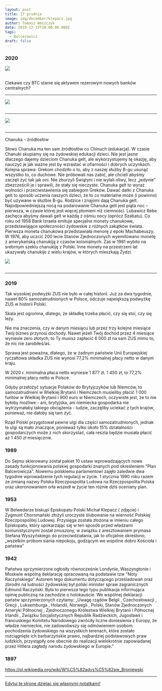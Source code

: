 ```yaml
---
layout: post
title: 17 grudnia
image: img/december/klepacz.jpg
author: Tomasz Waszczyk
date: 2019-12-17T10:00:00.000Z
tags:
  - Balcerowicz
draft: false
---
```


### 2020

<img src="./img/december/interpelacjacrypto.png"><br><br>

Ciekawe czy BTC stanie się aktywem rezerowym nowych banków centralnych?

---

<img src="./img/december/warszawa.jpg"><br><br>

---

<img src="./img/december/opiniebtc.png"><br><br>

---

Chanuka - źródłosłów

Słowo Chanuka ma ten sam źródłosłów co Chinuch (edukacja). W czasie Chanuki skupiamy się na żydowskiej edukacji dzieci. Nie jest jasne dlaczego dajemy dzieciom Chanuka gelt, ale wykorzystujemy tę okazję, aby nauczyć je jak ważne jest by wzrastać w ofiarności i dobrych uczynkach.
Kolejna sprawa: Grekom chodziło o to, aby z naszej służby B-gu usunąć wszystko to, co duchowe. Nie próbowali nas zabić, ale chcieli abyśmy zaczęli żyć tak jak oni. Nie zburzyli Świątyni i nie wylali oliwy, lecz „jedynie” zbezcześcili je i sprawili, że stały się nieczyste.
Chanuka gelt to wyraz wolności i przeciwstawienia się zabiegom Greków. Dawać datki z Chanuka gelt to sposób uczenia naszych dzieci, że to co materialne może (i powinno) być używane w służbie B-gu.
Rodzice i znajomi dają Chanuka gelt. Najodpowiedniejszą nocą na podarowanie Chanuka gelt jest piąta noc – pierwsza, w czasie której jest więcej płomieni niż ciemności. Lubawicz Rebe zachęca abyśmy dawali gelt w każdą z ośmiu nocy (oprócz Szabatu).
Co roku od 1958 Bank Izraela emituje specjalne monety chanukowe, przedstawiające społeczności żydowskie z różnych zakątków świata. Pierwsza moneta chanukowa przedstawiała menorę z epoki Machabeuszy. W 1976, aby uczcić 200 lecie Stanów Zjednoczonych wyemitowano monetę z amerykańską chanukiją z czasów kolonialnych. Zaś w 1981 wybito na srebrnym szeklu chanukiję z Polski. Inne monety na przestrzeni lat ukazywały chanukije z wielu krajów, w których mieszkają Żydzi.

<img src="./img/december/chanuka2020.jpg"><br><br>

---

### 2019

Tak wysokiej podwyżki ZUS nie było w całej historii. Już za dwa tygodnie, nawet 80% samozatrudnionych w Polsce, odczuje największą podwyżkę ZUS w historii Polski.

Skala jest ogromna, dlatego, że składkę trzeba płacić, czy się stoi, czy się leży.

Nie ma znaczenia, czy w danym miesiącu lub przez trzy kolejne miesiące Twój biznes przynosi dochody. Nawet jeżeli Twój dochód przez 4 miesiące wyniesie zero złotych, to Ty musisz zapłacić 6 000 zł na sam ZUS mimo to, że nic nie zarobiłeś/aś.

Sprawa jest poważna, dlatego, że w żadnym państwie Unii Europejskiej ryczałtowa składka ZUS nie wynosi 77,2% minimalnej płacy netto w danym kraju.

W 2020 r. minimalna płaca netto wyniesie 1 877 zł. 1 450 zł, to 77,2% minimalnej płacy netto w Polsce.

Gdyby przełożyć sytuacje Polaków do Brytyjczyków lub Niemców, to samozatrudnieni w Wielkiej Brytanii i Niemczech musieliby płacić 1 000 funtów w Wielkiej Brytanii i 900 euro w Niemczech, oczywiste jest, że to nie byłoby możliwe - ani, brytyjska, ani niemiecka gospodarka nie wytrzymałaby takiego obciążenia - ludzie, zaczęliby uciekać z tych krajów, ponieważ, nie dałoby się tam żyć.

Rząd Polski przygotował pewne ulgi dla części samozatrudnionych, jednak te ulgi są mało znaczące, ponieważ tylko około 15% działalności gospodarczych może z nich skorzystać, cała reszta będzie musiała płacić aż 1 450 zł miesięcznie.

### 1989

Do Sejmu skierowany został pakiet 10 ustaw wprowadzających nowe zasady funkcjonowania polskiej gospodarki znanych pod określeniem "Plan Balcerowicza".
Nowemu polskiemu parlamentowi zajęło zaledwie dwa tygodnie wprowadzenie tych regulacji w życie.
1 stycznia 1990 roku razem ze zmianą nazwy Polska Rzeczpospolita Ludowa na Rzeczpospolita Polska oraz ukoronowaniem orła wszedł w życie ten różnie dziś oceniany plan.

### 1953

W Belwederze biskupi Episkopatu Polski Michał Klepacz ( zdjęcie) i Zygmunt Choromański złożyli uroczyste ślubowanie na wierność Polskiej Rzeczpospolitej Ludowej. Przysięga została złożona w imieniu całego Episkopatu, który upokarzając się w ten sposób przed władzami komunistycznymi został zmuszony, w związku z aresztowaniem prymasa Stefana Wyszyńskiego do przeciwdziałania, jak to oficjalnie określono, „wszelkim próbom siania niepokoju, godzącym we wspólne dobro
Kościoła i państwa”

### 1942

Państwa sprzymierzone ogłosiły równocześnie Londynie, Waszyngtonie i Moskwie wspólną deklarację opracowaną na podstawie tzw "Noty Raczyńskiego"
Autorem tego dokumentu dotyczącego prześladowań oraz zbrodni na ludności żydowskiej był polski minister spraw zagranicznych Edmund Raczyński.
Była to pierwsza tego typu publikacja informująca opinię publiczną na zachodzie o holokauście.
We wspólnej deklaracji państw sprzymierzonych czytamy:
„Uwagę rządów Belgii , Czechosłowacji , Grecji ,
Luksemburga , Holandii, Norwegii , Polski, Stanów Zjednoczonych Ameryki Północnej , Zjednoczonego Królestwa Wielkiej Brytanii i
Północnej Irlandii , Związku Socjalistycznych Republik Radzieckich, Jugosławii i francuskiego Komitetu Narodowego zwróciły liczne doniesienia z Europy, że władze niemieckie, nie zadowoliwszy się odmówieniem osobom pochodzenia żydowskiego na wszystkich terenach, które zostało rozciągnięte ich barbarzyńskie prawo, najbardziej podstawowych praw ludzkich, przystąpiły one obecnie do realizacji wielokrotnie zapowiadanej przez Hitlera zagłady narodu żydowskiego w Europie.”

### 1897

https://pl.wikipedia.org/wiki/W%C5%82adys%C5%82aw_Broniewski

---

<a href="https://github.com/TomaszWaszczyk/historia.waszczyk.com/edit/master/src/content/december-17.md" target="_blank">Edytuj tę stronę dzieląc się własnymi notatkami!</a>
